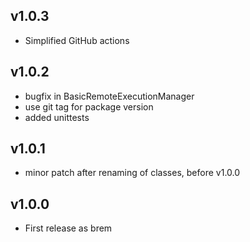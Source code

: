 ## v1.0.3
- Simplified GitHub actions

## v1.0.2
- bugfix in BasicRemoteExecutionManager
- use git tag for package version
- added unittests

## v1.0.1
- minor patch after renaming of classes, before v1.0.0

## v1.0.0
- First release as brem
